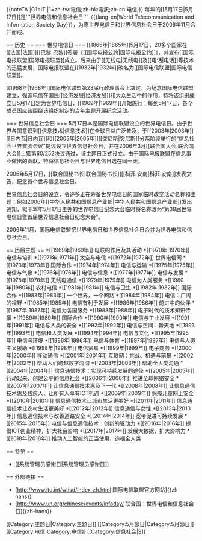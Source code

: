{{noteTA
|G1=IT
|1=zh-tw:電信;zh-hk:電訊;zh-cn:电信;}}
每年的[[5月17日|5月17日]]是'''世界电信和信息社会日'''（{{lang-en|World Telecommunication and Information Society Day}}），为原世界电信日和世界信息社会日于2006年11月合并而成。

== 历史 ==
=== 世界电信日 ===
[[1865年|1865年]]5月17日，20多个国家在[[法国|法国]][[巴黎|巴黎]]签署《[[国际电报公约|国际电报公约]]》，并宣布[[国际电报联盟|国际电报联盟]]成立。后来由于[[无线电|无线电]]及[[电话|电话]]等技术的迅猛发展，国际电报联盟在[[1932年|1932年]]改名为[[国际电信联盟|国际电信联盟]]。

[[1968年|1968年]]国际电信联盟第23届行政理事会上决定，为纪念国际电信联盟建立，强调电信在国民[[经济发展|经济发展]]和大众生活中的作用，特将该组织成立日5月17日定为世界电信日，[[1969年|1969年]]开始施行；每到5月17日，各个成员国应该围绕该组织制定的当年主题开展纪念活动。

=== 世界信息社会日 ===
5月17日本是国际电信联盟设立的世界电信日。由于世界各国意识到[[信息技术|信息技术]]在全球日益广泛普及，于[[2003年|2003年]][[日内瓦|日内瓦]]和[[2005年|2005年]][[突尼斯|突尼斯]]分两阶段举行的“信息社会世界首脑会议”提议设立世界信息社会日，并在2006年3月[[联合国大会|联合国大会]]上獲第60/252决议通过，该主题日正式设立。由于国际电报联盟在信息事业做出的贡献，特将信息社会日与世界电信日选在同一天。

2006年5月17日，[[联合国秘书长|联合国秘书长]][[科菲·安南|科菲·安南]]发表文告，纪念首个世界信息社会日。

世界信息社会日的设立，令许多正在筹备世界电信日的国家临时改变活动名称和主题：例如2006年[[中华人民共和国信息产业部|中华人民共和国信息产业部]]发出通知，拟于本年5月17日主办的世界电信日纪念大会临时将名称改为“第38届世界电信日暨首届世界信息社会日纪念大会”。

2006年11月，国际电信联盟把世界电信日和世界信息社会日合并为世界电信和信息社会日。

== 历届主题 ==
*[[1969年|1969年]] 电联的作用及其活动
*[[1970年|1970年]] 电信与培训
*[[1971年|1971年]] 太空与电信
*[[1972年|1972年]] 世界电信网
*[[1973年|1973年]] 国际合作
*[[1974年|1974年]] 电信与运输
*[[1975年|1975年]] 电信与气象
*[[1976年|1976年]] 电信与信息
*[[1977年|1977年]] 电信与发展
*[[1978年|1978年]] 无线电通信
*[[1979年|1979年]] 电信为人类服务
*[[1980年|1980年]] 农村电信
*[[1981年|1981年]] 电信与卫生
*[[1982年|1982年]] 国际合作
*[[1983年|1983年]] 一个世界，一个网路
*[[1984年|1984年]] 电信：广阔的视野
*[[1985年|1985年]] 电信有利于发展
*[[1986年|1986年]] 前进中的伙伴
*[[1987年|1987年]] 电信为各国服务
*[[1988年|1988年]] 电子时代的技术知识传播
*[[1989年|1989年]] 国际合作
*[[1990年|1990年]] 电信与工业发展
*[[1991年|1991年]] 电信与人类的安全
*[[1992年|1992年]] 电信与空间：新天地
*[[1993年|1993年]] 电信和人类发展
*[[1994年|1994年]] 电信与文化
*[[1995年|1995年]] 电信与环境
*[[1996年|1996年]] 电信与体育
*[[1997年|1997年]] 电信与人道主义援助
*[[1998年|1998年]] 电信贸易
*[[1999年|1999年]] 电子商务
*[[2000年|2000年]] 移动通信
*[[2001年|2001年]] 互联网：挑战、机遇与前景
*[[2002年|2002年]] 帮助人们跨越数字鸿沟
*[[2003年|2003年]] 帮助全人类沟通
*[[2004年|2004年]] 信息通信技术：实现可持续发展的途径
*[[2005年|2005年]] 行动起来，创建公平的信息社会
*[[2006年|2006年]] 推进全球网络安全
*[[2007年|2007年]] 让信息通信技术惠及下一代
*[[2008年|2008年]] 让信息通信技术惠及残疾人，让所有人享有ICT机遇
*[[2009年|2009年]] 保障儿童网上安全
*[[2010年|2010年]] 信息通信技术让城市生活更美好
*[[2011年|2011年]] 信息通信技术让农村生活更美好
*[[2012年|2012年]] 信息通信与女性
*[[2013年|2013年]] 信息通信技术与改善道路安全
*[[2014年|2014年]] 宽带促进可持续发展
*[[2015年|2015年]] 电信与信息通信技术：创新的驱动力
*[[2016年|2016年]] 提倡ICT创业精神，扩大社会影响
*[[2017年|2017年]] 发展大数据，扩大影响力
*[[2018年|2018年]] 推动人工智能的正当使用，造福全人类

== 参见 ==
* [[系统管理员感谢日|系统管理员感谢日]]

== 外部链接 ==
* [http://www.itu.int/wtisd/index-zh.html 国际电信联盟官方网站]{{zh-hans}}
* [http://www.un.org/chinese/events/infoday/ 联合国：世界电信和信息社会日]{{zh-hans}}

[[Category:主题日|Category:主题日]]
[[Category:5月節日|Category:5月節日]]
[[Category:电信|Category:电信]]
[[Category:信息社会|S]]